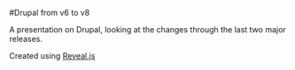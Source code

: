 #Drupal from v6 to v8

A presentation on Drupal, looking at the changes through the last two major releases.

Created using [Reveal.js](http://lab.hakim.se/reveal-js/)